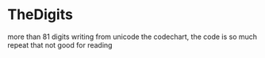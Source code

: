 # TheDigits
more than 81 digits writing from unicode the codechart, the code is so much repeat that not good for reading

